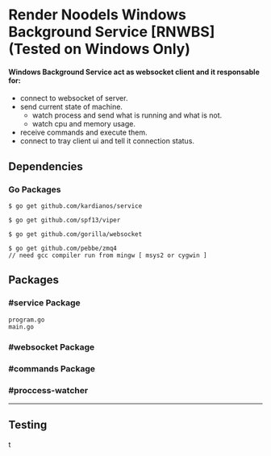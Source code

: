 # Render Noodels Windows Background Service [RNWBS] (Tested on Windows Only) 

#### Windows Background Service act as websocket client and it responsable for:
   - connect to websocket of server.
   - send current state of machine.
        - watch process and send what is running and what is not.
        - watch cpu and memory usage. 
   - receive commands and execute them.
   - connect to tray client ui and tell it connection status.

## Dependencies

### Go Packages

    $ go get github.com/kardianos/service 
    
    $ go get github.com/spf13/viper
    
    $ go get github.com/gorilla/websocket

    $ go get github.com/pebbe/zmq4
    // need gcc compiler run from mingw [ msys2 or cygwin ] 

## Packages
### #service Package
    program.go
    main.go

### #websocket Package

### #commands Package

### #proccess-watcher


-----
## Testing

t
